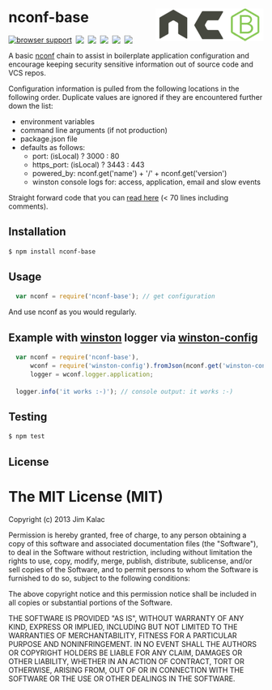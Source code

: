 # nconf-base <img align="right" src="images/nconf-base-64.png"><link rel="icon" href="images/favicon.ico" type="image/x-icon" />

[![browser support](http://ci.testling.com/nconf-base/nconf-base.png)](http://ci.testling.com/nconf-base/nconf-base)
&nbsp;<a href="http://badge.fury.io/js/nconf-base"><img valign="top" src="https://badge.fury.io/js/nconf-base.png"></a>
&nbsp;<a href="http://travis-ci.org/nconf-base/nconf-base"><img valign="top" src="https://travis-ci.org/nconf-base/nconf-base.png?branch=master"></a>
&nbsp;<a href="https://gemnasium.com/nconf-base/nconf-base"><img valign="top" src="https://gemnasium.com/nconf-base/nconf-base.png"></a>
&nbsp;<a href="https://codeclimate.com/github/nconf-base/nconf-base"><img valign="top" src="https://codeclimate.com/github/nconf-base/nconf-base.png"></a>
&nbsp;<a href="https://coveralls.io/r/nconf-base/nconf-base"><img valign="top" src="https://coveralls.io/repos/nconf-base/nconf-base/badge.png?branch=master"></a>

A basic  [nconf][0]  chain to assist in boilerplate application configuration
and encourage keeping security sensitive information out of source code and VCS
repos.

Configuration information is pulled from the following locations in the following order. Duplicate values are ignored if they are encountered further down the list:
- environment variables
- command line arguments (if not production)
- package.json file
- defaults as follows:
  - port: (isLocal) ? 3000 : 80
  - https_port: (isLocal) ? 3443 : 443
  - powered_by: nconf.get('name') + '/' + nconf.get('version')
  - winston console logs for: access, application, email and slow events

Straight forward code that you can [read here](lib/nconf-base.js) (< 70 lines including comments).

## Installation

``` sh
$ npm install nconf-base
```

## Usage
``` js
  var nconf = require('nconf-base'); // get configuration
```

And use nconf as you would regularly.

## Example with [winston][2] logger via [winston-config][1]
``` js
  var nconf = require('nconf-base'),
      wconf = require('winston-config').fromJson(nconf.get('winston-config')),
      logger = wconf.logger.application;

  logger.info('it works :-)'); // console output: it works :-)
```
## Testing
``` sh
$ npm test
```

## License

# The MIT License (MIT)

Copyright (c) 2013 Jim Kalac

Permission is hereby granted, free of charge, to any person obtaining a copy
of this software and associated documentation files (the "Software"), to deal
in the Software without restriction, including without limitation the rights
to use, copy, modify, merge, publish, distribute, sublicense, and/or sell
copies of the Software, and to permit persons to whom the Software is
furnished to do so, subject to the following conditions:

The above copyright notice and this permission notice shall be included in
all copies or substantial portions of the Software.

THE SOFTWARE IS PROVIDED "AS IS", WITHOUT WARRANTY OF ANY KIND, EXPRESS OR
IMPLIED, INCLUDING BUT NOT LIMITED TO THE WARRANTIES OF MERCHANTABILITY,
FITNESS FOR A PARTICULAR PURPOSE AND NONINFRINGEMENT. IN NO EVENT SHALL THE
AUTHORS OR COPYRIGHT HOLDERS BE LIABLE FOR ANY CLAIM, DAMAGES OR OTHER
LIABILITY, WHETHER IN AN ACTION OF CONTRACT, TORT OR OTHERWISE, ARISING FROM,
OUT OF OR IN CONNECTION WITH THE SOFTWARE OR THE USE OR OTHER DEALINGS IN
THE SOFTWARE.

[0]: https://github.com/flatiron/nconf
[1]: https://github.com/triplem/winston-config
[2]: https://github.com/flatiron/winston
